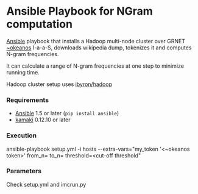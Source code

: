 Ansible Playbook for NGram computation
======================================

[Ansible](http://www.ansibleworks.com/) playbook that installs a Hadoop multi-node cluster over GRNET [~okeanos](http://okeanos.grnet.gr/) I-a-a-S, downloads wikipedia dump, tokenizes it and computes N-gram frequencies. 

It can calculate a range of N-gram frequencies at one step to minimize running time.

Hadoop cluster setup uses [ibyron/hadoop](https://github.com/ibyron/hadoop) 

### Requirements
  - [Ansible](http://www.ansibleworks.com/) 1.5 or later (`pip install ansible`)
  - [kamaki](https://www.synnefo.org/docs/kamaki/latest/) 0.12.10 or later
 
### Execution
   ansible-playbook setup.yml -i hosts --extra-vars="my_token '<~okeanos token>' from_n=<start-n> to_n=<finish-n> threshold=<cut-off threshold"

### Parameters
Check setup.yml and imcrun.py

